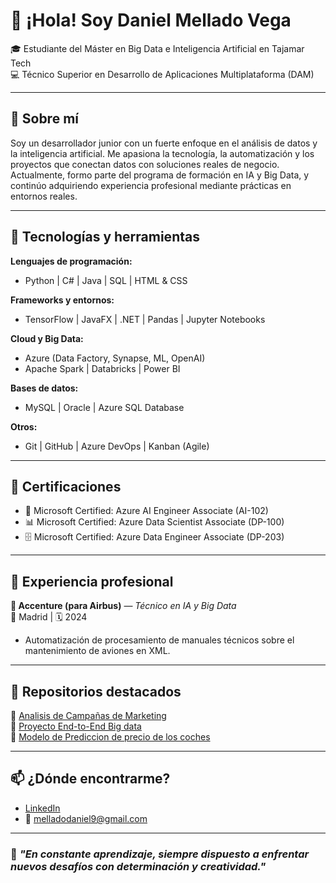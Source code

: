 # 👋 ¡Hola! Soy Daniel Mellado Vega

🎓 Estudiante del Máster en Big Data e Inteligencia Artificial en Tajamar Tech  
💻 Técnico Superior en Desarrollo de Aplicaciones Multiplataforma (DAM)  


---

## 🚀 Sobre mí

Soy un desarrollador junior con un fuerte enfoque en el análisis de datos y la inteligencia artificial. Me apasiona la tecnología, la automatización y los proyectos que conectan datos con soluciones reales de negocio. Actualmente, formo parte del programa de formación en IA y Big Data, y continúo adquiriendo experiencia profesional mediante prácticas en entornos reales.

---

## 🧠 Tecnologías y herramientas

**Lenguajes de programación:**  
- Python | C# | Java | SQL | HTML & CSS  

**Frameworks y entornos:**  
- TensorFlow | JavaFX | .NET | Pandas | Jupyter Notebooks  

**Cloud y Big Data:**  
- Azure (Data Factory, Synapse, ML, OpenAI)  
- Apache Spark | Databricks | Power BI  

**Bases de datos:**  
- MySQL | Oracle | Azure SQL Database  

**Otros:**  
- Git | GitHub | Azure DevOps | Kanban (Agile)

---

## 📜 Certificaciones

- 🧠 Microsoft Certified: Azure AI Engineer Associate (AI-102)  
- 📊 Microsoft Certified: Azure Data Scientist Associate (DP-100)  
- 🗄️ Microsoft Certified: Azure Data Engineer Associate (DP-203)  


---

## 💼 Experiencia profesional

**🔹 Accenture (para Airbus)** — *Técnico en IA y Big Data*  
📍 Madrid | 🗓️ 2024

- Automatización de procesamiento de manuales técnicos sobre el  mantenimiento de aviones en XML.  
 


---

## 📁 Repositorios destacados

🔹 [Analisis de Campañas de Marketing](https://github.com/meellaadoo04/TFM-ImpactoMarketing)  
🔹 [Proyecto End-to-End Big data](https://github.com/meellaadoo04/End-to-End-Soccer-Data-Engineering-Project)  
🔹 [Modelo de Prediccion de precio de los coches](https://github.com/meellaadoo04/Precio_Coches)

---

## 📫 ¿Dónde encontrarme?
- [LinkedIn](https://www.linkedin.com/in/daniel-mellado-vega)  
- 📧 melladodaniel9@gmail.com

---

### 📌 *"En constante aprendizaje, siempre dispuesto a enfrentar nuevos desafíos con determinación y creatividad."*

